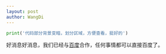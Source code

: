 ```yaml
---
layout: post
author: WangDi
---
```


```python
print('代码部分背景变暗，划分区域，方便查看，挺好的')
```
好消息好消息，我们已经与[百度](https://www.baidu.com)合作，任何事情都可以直接百度了。